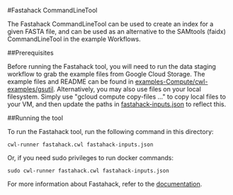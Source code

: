#Fastahack CommandLineTool

The Fastahack CommandLineTool can be used to create an index for a given FASTA file, and can be used as an alternative to the SAMtools (faidx) CommandLineTool in the example Workflows. 

##Prerequisites

Before running the Fastahack tool, you will need to run the data staging workflow to grab the example files from Google Cloud Storage.  The example files and README can be found in [examples-Compute/cwl-examples/gsutil](../gsutil).  Alternatively, you may also use files on your local filesystem.  Simply use "gcloud compute copy-files ..." to copy local files to your VM, and then update the paths in [fastahack-inputs.json](./fastahack-inputs.json) to reflect this.

##Running the tool

To run the Fastahack tool, run the following command in this directory:

```
cwl-runner fastahack.cwl fastahack-inputs.json
```

Or, if you need sudo privileges to run docker commands:

```
sudo cwl-runner fastahack.cwl fastahack-inputs.json
```

For more information about Fastahack, refer to the [documentation](https://github.com/ekg/fastahack).
